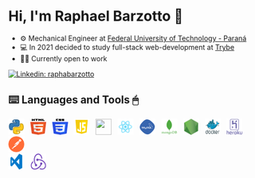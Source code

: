 # Hi, I'm Raphael Barzotto 👋
- ⚙️ Mechanical Engineer at [Federal University of Technology - Paraná](http://www.utfpr.edu.br/)
- 💻 In 2021 decided to study full-stack web-development at [Trybe](https://www.betrybe.com/)
- 👨‍💻 Currently open to work

[![Linkedin: raphabarzotto](https://img.shields.io/badge/-raphabarzotto-blue?style=flat-square&logo=Linkedin&logoColor=white&link=https://www.linkedin.com/in/raphabarzotto/)](https://www.linkedin.com/in/raphabarzotto/)

## ⌨️ Languages and Tools 🖱
<div>

<a href="https://www.python.org/" target="_blank"><img width="32" height="32" src="https://github.com/raphabarzotto/raphabarzotto/blob/main/img/python.png?raw=true"/></a>
&nbsp;
<a href="https://www.w3schools.com/html/" target="_blank"><img width="32" height="32" src="https://github.com/raphabarzotto/raphabarzotto/blob/main/img/html.svg?raw=true"/></a>
&nbsp; 
<a href="https://www.w3schools.com/css/" target="_blank"><img width="32" height="32" src="https://github.com/raphabarzotto/raphabarzotto/blob/main/img/css.svg?raw=true"/></a>
&nbsp; 
<a href="https://www.w3schools.com/js/" target="_blank"><img width="32" height="32" src="https://github.com/raphabarzotto/raphabarzotto/blob/main/img/js.png?raw=true"/></a>
&nbsp; 
<a href="https://www.w3schools.com/typescript/typescript_intro.php" target="_blank"><img width="32" height="32" src="https://github.com/raphabarzotto/raphabarzotto/blob/main/img/ts.png?raw=true"/></a>
&nbsp; 
<a href="https://pt-br.reactjs.org/" target="_blank"><img width="32" height="32" src="https://github.com/raphabarzotto/raphabarzotto/blob/main/img/react.png?raw=true"/></a>
&nbsp; 
<a href="https://www.mysql.com/" target="_blank"><img width="32" height="32" src="https://github.com/raphabarzotto/raphabarzotto/blob/main/img/mysql.png?raw=true"/></a>
&nbsp; 
<a href="https://www.mongodb.com/pt-br" target="_blank"><img width="32" height="32" src="https://github.com/raphabarzotto/raphabarzotto/blob/main/img/mongodb.png?raw=true"/></a>
&nbsp; 
<a href="https://nodejs.org/en/" target="_blank"><img width="32" height="32" src="https://github.com/raphabarzotto/raphabarzotto/blob/main/img/nodejs.png?raw=true"/></a>
&nbsp; 
<a href="https://www.docker.com/" target="_blank"><img width="32" height="32" src="https://github.com/raphabarzotto/raphabarzotto/blob/main/img/docker.png?raw=true"/></a>
&nbsp; 
<a href="https://www.heroku.com/" target="_blank"><img width="32" height="32" src="https://github.com/raphabarzotto/raphabarzotto/blob/main/img/heroku.png?raw=true"/></a>
&nbsp; 
<a href="https://www.postman.com/" target="_blank"><img width="32" height="32" src="https://github.com/raphabarzotto/raphabarzotto/blob/main/img/postman.png?raw=true"/></a>
&nbsp;  
<a href="https://code.visualstudio.com/" target="_blank"><img width="32" height="32" src="https://github.com/raphabarzotto/raphabarzotto/blob/main/img/vs.png?raw=true"/></a>
&nbsp;
<a href="https://redux.js.org/" target="_blank"><img width="32" height="32" src="https://github.com/raphabarzotto/raphabarzotto/blob/main/img/redux.png?raw=true"/></a>

</div>

